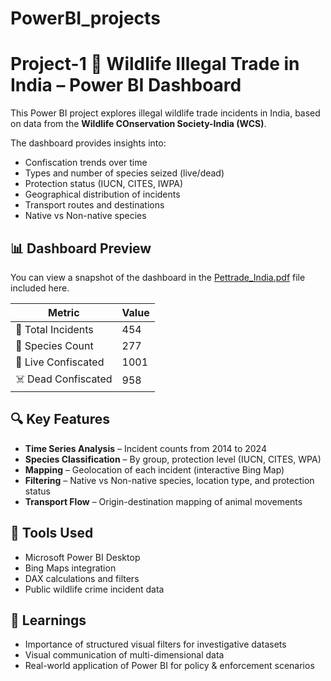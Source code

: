# PowerBI_projects
# Project-1 🐾 Wildlife Illegal Trade in India – Power BI Dashboard

This Power BI project explores illegal wildlife trade incidents in India, based on data from the **Wildlife COnservation Society-India (WCS)**.

The dashboard provides insights into:
- Confiscation trends over time
- Types and number of species seized (live/dead)
- Protection status (IUCN, CITES, IWPA)
- Geographical distribution of incidents
- Transport routes and destinations
- Native vs Non-native species

## 📊 Dashboard Preview

You can view a snapshot of the dashboard in the [Pettrade_India.pdf](assets/Pettrade_India.pdf) file included here.

| Metric | Value |
|--------|-------|
| 🐍 Total Incidents | 454 |
| 🦜 Species Count   | 277 |
| 🐾 Live Confiscated | 1001 |
| ☠️ Dead Confiscated | 958 |


## 🔍 Key Features

- **Time Series Analysis** – Incident counts from 2014 to 2024
- **Species Classification** – By group, protection level (IUCN, CITES, WPA)
- **Mapping** – Geolocation of each incident (interactive Bing Map)
- **Filtering** – Native vs Non-native species, location type, and protection status
- **Transport Flow** – Origin-destination mapping of animal movements

## 🚀 Tools Used

- Microsoft Power BI Desktop  
- Bing Maps integration  
- DAX calculations and filters  
- Public wildlife crime incident data

## 🧠 Learnings

- Importance of structured visual filters for investigative datasets  
- Visual communication of multi-dimensional data  
- Real-world application of Power BI for policy & enforcement scenarios
